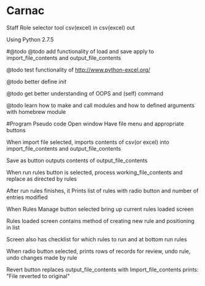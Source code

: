 Carnac
======

Staff Role selector tool csv(excel) in csv(excel) out

Using Python 2.7.5

#@todo
@todo add functionality of load and save apply to import_file_contents and output_file_contents

@todo test functionality of http://www.python-excel.org/

@todo better define _init_

@todo get better understanding of OOPS and (self) command

@todo learn how to make and call modules and how to defined arguments with homebrew module

#Program Pseudo code
Open window Have file menu and appropriate buttons

When import file selected, imports contents of csv(or excel) into import_file_contents and output_file_contents

Save as button outputs contents of output_file_contents

When run rules button is selected, process working_file_contents and replace as directed by rules 

After run rules finishes, it Prints list of rules with radio button and number of entries modified


When Rules Manage button selected bring up current rules loaded screen

Rules loaded screen contains method of creating new rule and positioning in list

Screen also has checklist for which rules to run and at bottom run rules



When radio button selected, prints rows of records for review, undo rule, undo changes made by rule

Revert button replaces output_file_contents with Import_file_contents prints: "File reverted to original"


